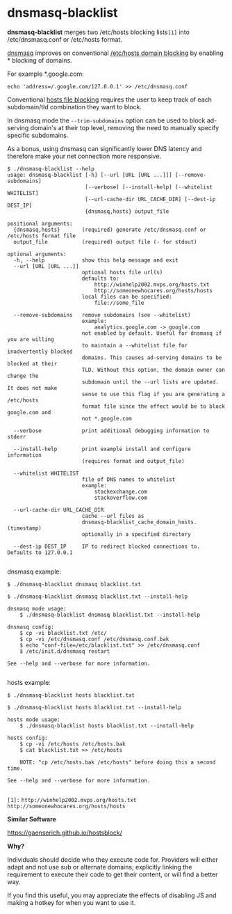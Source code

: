 
# dnsmasq-blacklist

**dnsmasq-blacklist** merges two /etc/hosts blocking lists```[1]``` into /etc/dnsmasq.conf or /etc/hosts format.

[dnsmasq](https://wiki.gentoo.org/wiki/Dnsmasq) improves on conventional [/etc/hosts domain blocking](http://winhelp2002.mvps.org/hosts.htm) by enabling * blocking of domains.

For example *.google.com:

```
echo 'address=/.google.com/127.0.0.1' >> /etc/dnsmasq.conf
```

Conventional [hosts file blocking](http://winhelp2002.mvps.org/hosts.htm) requires the user to keep track of each subdomain/tld combination they want to block.

In dnsmasq mode the `--trim-subdomains` option can be used to block ad-serving domain's at their top level, removing the need to manually specify specific subdomains.

As a bonus, using dnsmasq can significantly lower DNS latency and therefore make your net connection more responsive.

```
$ ./dnsmasq-blacklist --help
usage: dnsmasq-blacklist [-h] [--url [URL [URL ...]]] [--remove-subdomains]
                         [--verbose] [--install-help] [--whitelist WHITELIST]
                         [--url-cache-dir URL_CACHE_DIR] [--dest-ip DEST_IP]
                         {dnsmasq,hosts} output_file

positional arguments:
  {dnsmasq,hosts}       (required) generate /etc/dnsmasq.conf or /etc/hosts format file
  output_file           (required) output file (- for stdout)

optional arguments:
  -h, --help            show this help message and exit
  --url [URL [URL ...]]
                        optional hosts file url(s)
                        defaults to:
                            http://winhelp2002.mvps.org/hosts.txt
                            http://someonewhocares.org/hosts/hosts
                        local files can be specified:
                            file://some_file
                         
  --remove-subdomains   remove subdomains (see --whitelist)
                        example:
                            analytics.google.com -> google.com
                        not enabled by default. Useful for dnsmasq if you are willing
                        to maintain a --whitelist file for inadvertently blocked
                        domains. This causes ad-serving domains to be blocked at their
                        TLD. Without this option, the domain owner can change the
                        subdomain until the --url lists are updated. It does not make
                        sense to use this flag if you are generating a /etc/hosts
                        format file since the effect would be to block google.com and
                        not *.google.com
                        
  --verbose             print additional debugging information to stderr
                        
  --install-help        print example install and configure information
                        (requires format and output_file)
                        
  --whitelist WHITELIST
                        file of DNS names to whitelist
                        example:
                            stackexchange.com
                            stackoverflow.com
                        
  --url-cache-dir URL_CACHE_DIR
                        cache --url files as
                        dnsmasq-blacklist_cache_domain_hosts.(timestamp)
                        optionally in a specified directory
                        
  --dest-ip DEST_IP     IP to redirect blocked connections to. Defaults to 127.0.0.1
                        

```
 
dnsmasq example:
```
$ ./dnsmasq-blacklist dnsmasq blacklist.txt

$ ./dnsmasq-blacklist dnsmasq blacklist.txt --install-help

dnsmasq mode usage:
    $ ./dnsmasq-blacklist dnsmasq blacklist.txt --install-help

dnsmasq config:
    $ cp -vi blacklist.txt /etc/
    $ cp -vi /etc/dnsmasq.conf /etc/dnsmasq.conf.bak
    $ echo "conf-file=/etc/blacklist.txt" >> /etc/dnsmasq.conf
    $ /etc/init.d/dnsmasq restart

See --help and --verbose for more information.


```
 
hosts example:
```
$ ./dnsmasq-blacklist hosts blacklist.txt

$ ./dnsmasq-blacklist hosts blacklist.txt --install-help

hosts mode usage:
    $ ./dnsmasq-blacklist hosts blacklist.txt --install-help

hosts config:
    $ cp -vi /etc/hosts /etc/hosts.bak
    $ cat blacklist.txt >> /etc/hosts

    NOTE: "cp /etc/hosts.bak /etc/hosts" before doing this a second time.

See --help and --verbose for more information.


```
 

`[1]:`
 `http://winhelp2002.mvps.org/hosts.txt`
 `http://someonewhocares.org/hosts/hosts`


**Similar Software**

https://gaenserich.github.io/hostsblock/


**Why?**

Individuals should decide who they execute code for. Providers will either adapt and not use sub or alternate domains; explicitly linking the requirement to execute their code to get their content, or will find a better way.

If you find this useful, you may appreciate the effects of disabling JS and making a hotkey for when you want to use it.

